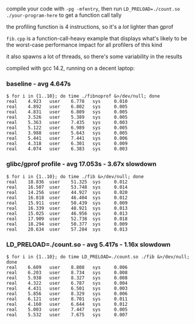 compile your code with `-pg -mfentry`, then run
`LD_PRELOAD=./count.so ./your-program-here` to get a function call tally

the profiling function is 4 instructions, so it's a *lot* lighter than gprof



`fib.cpp` is a function-call-heavy example that displays what's likely to be
the worst-case performance impact for all profilers of this kind

it also spawns a lot of threads, so there's some variability in the results



compiled with gcc 14.2, running on a decent laptop:

### baseline - avg 4.647s
```
$ for i in {1..10}; do time ./fibnoprof &>/dev/null; done
real    4.923   user    6.778   sys     0.010
real    4.892   user    6.802   sys     0.005
real    4.831   user    6.809   sys     0.005
real    3.526   user    5.389   sys     0.005
real    5.363   user    7.435   sys     0.003
real    5.122   user    6.989   sys     0.005
real    3.988   user    5.643   sys     0.005
real    5.441   user    7.441   sys     0.006
real    4.318   user    6.301   sys     0.009
real    4.074   user    6.383   sys     0.003
```

### glibc/gprof profile - avg 17.053s - 3.67x slowdown
```
$ for i in {1..10}; do time ./fib &>/dev/null; done
real    18.836  user    51.325  sys     0.012
real    16.507  user    53.748  sys     0.014
real    14.256  user    44.927  sys     0.020
real    16.818  user    46.404  sys     0.012
real    15.911  user    50.439  sys     0.009
real    16.339  user    48.921  sys     0.013
real    15.025  user    46.956  sys     0.013
real    17.909  user    52.738  sys     0.018
real    18.294  user    50.377  sys     0.009
real    20.634  user    57.284  sys     0.013
```

### LD_PRELOAD=./count.so - avg 5.417s - 1.16x slowdown
```
$ for i in {1..10}; do time LD_PRELOAD=./count.so ./fib &>/dev/null; done
real    6.609   user    8.808   sys     0.006
real    6.203   user    8.734   sys     0.008
real    5.938   user    8.327   sys     0.008
real    4.322   user    6.787   sys     0.004
real    4.431   user    6.501   sys     0.003
real    5.856   user    8.329   sys     0.006
real    6.121   user    8.701   sys     0.011
real    4.160   user    6.644   sys     0.012
real    5.003   user    7.447   sys     0.005
real    5.532   user    7.675   sys     0.007
```
